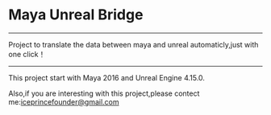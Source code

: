 # Maya Unreal Bridge

---------------------------------------------------------------------------------------

Project to translate the data between maya and unreal automaticly,just with one click！

---------------------------------------------------------------------------------------

This project start with Maya 2016 and Unreal Engine 4.15.0.

Also,if you are interesting with this project,please contect me:iceprincefounder@gmail.com